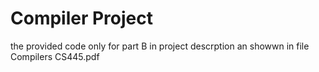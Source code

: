 # Compiler Project
the provided code only for part B in project descrption an showwn in file Compilers CS445.pdf
